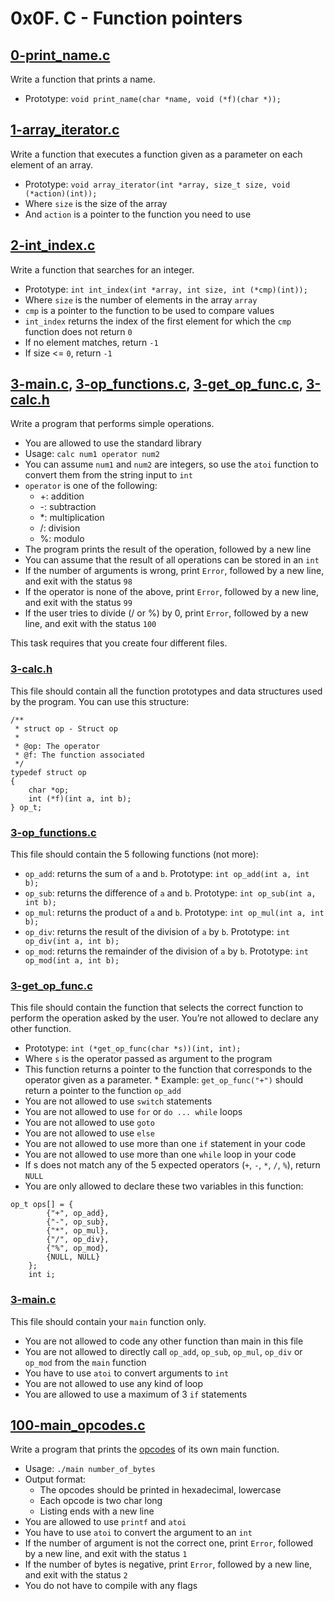 # 0x0F. C - Function pointers

## [0-print_name.c](./0-print_name.c)
Write a function that prints a name.
* Prototype: `void print_name(char *name, void (*f)(char *));`

## [1-array_iterator.c](./1-array_iterator.c)
Write a function that executes a function given as a parameter on each element of an array.
* Prototype: `void array_iterator(int *array, size_t size, void (*action)(int));`
* Where `size` is the size of the array
* And `action` is a pointer to the function you need to use

## [2-int_index.c](./2-int_index.c)
Write a function that searches for an integer.
* Prototype: `int int_index(int *array, int size, int (*cmp)(int));`
* Where `size` is the number of elements in the array `array`
* `cmp` is a pointer to the function to be used to compare values
* `int_index` returns the index of the first element for which the `cmp` function does not return `0`
* If no element matches, return `-1`
* If size <= `0`, return `-1`

## [3-main.c](./3-main.c), [3-op_functions.c](./3-op_functions.c), [3-get_op_func.c](./3-get_op_func.c), [3-calc.h](./3-calc.h)
Write a program that performs simple operations.
* You are allowed to use the standard library
* Usage: `calc num1 operator num2`
* You can assume `num1` and `num2` are integers, so use the `atoi` function to convert them from the string input to `int`
* `operator` is one of the following:
	* +: addition
	* -: subtraction
	* *: multiplication
	* /: division
	* %: modulo
* The program prints the result of the operation, followed by a new line
* You can assume that the result of all operations can be stored in an `int`
* If the number of arguments is wrong, print `Error`, followed by a new line, and exit with the status `98`
* If the operator is none of the above, print `Error`, followed by a new line, and exit with the status `99`
* If the user tries to divide (/ or %) by 0, print `Error`, followed by a new line, and exit with the status `100`

This task requires that you create four different files.

### [3-calc.h](./3-calc.h)
This file should contain all the function prototypes and data structures used by the program. You can use this structure:
```
/**
 * struct op - Struct op
 *
 * @op: The operator
 * @f: The function associated
 */
typedef struct op
{
    char *op;
    int (*f)(int a, int b);
} op_t;
```

### [3-op_functions.c](./3-op_functions.c)
This file should contain the 5 following functions (not more):
* `op_add`: returns the sum of `a` and `b`. Prototype: `int op_add(int a, int b);`
* `op_sub`: returns the difference of `a` and `b`. Prototype: `int op_sub(int a, int b);`
* `op_mul`: returns the product of `a` and `b`. Prototype: `int op_mul(int a, int b);`
* `op_div`: returns the result of the division of `a` by `b`. Prototype: `int op_div(int a, int b);`
* `op_mod`: returns the remainder of the division of `a` by `b`. Prototype: `int op_mod(int a, int b);`

### [3-get_op_func.c](./3-get_op_func.c)
This file should contain the function that selects the correct function to perform the operation asked by the user. You’re not allowed to declare any other function.
* Prototype: `int (*get_op_func(char *s))(int, int);`
* Where `s` is the operator passed as argument to the program
* This function returns a pointer to the function that corresponds to the operator given as a parameter. * Example: `get_op_func("+")` should return a pointer to the function `op_add`
* You are not allowed to use `switch` statements
* You are not allowed to use `for` or `do ... while` loops
* You are not allowed to use `goto`
* You are not allowed to use `else`
* You are not allowed to use more than one `if` statement in your code
* You are not allowed to use more than one `while` loop in your code
* If s does not match any of the 5 expected operators (`+`, `-`, `*`, `/`, `%`), return `NULL`
* You are only allowed to declare these two variables in this function:
```
op_t ops[] = {
        {"+", op_add},
        {"-", op_sub},
        {"*", op_mul},
        {"/", op_div},
        {"%", op_mod},
        {NULL, NULL}
    };
    int i;
```

### [3-main.c](./3-main.c)
This file should contain your `main` function only.
* You are not allowed to code any other function than main in this file
* You are not allowed to directly call `op_add`, `op_sub`, `op_mul`, `op_div` or `op_mod` from the `main` function
* You have to use `atoi` to convert arguments to `int`
* You are not allowed to use any kind of loop
* You are allowed to use a maximum of 3 `if` statements

## [100-main_opcodes.c](./100-main_opcodes.c)
Write a program that prints the [opcodes](https://en.wikipedia.org/wiki/Opcode) of its own main function.
* Usage: `./main number_of_bytes`
* Output format:
	* The opcodes should be printed in hexadecimal, lowercase
	* Each opcode is two char long
	* Listing ends with a new line
* You are allowed to use `printf` and `atoi`
* You have to use `atoi` to convert the argument to an `int`
* If the number of argument is not the correct one, print `Error`, followed by a new line, and exit with the status `1`
* If the number of bytes is negative, print `Error`, followed by a new line, and exit with the status `2`
* You do not have to compile with any flags

